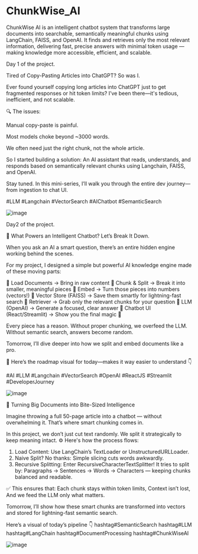 # ChunkWise_AI
ChunkWise AI is an intelligent chatbot system that transforms large documents into searchable, semantically meaningful chunks using LangChain, FAISS, and OpenAI. It finds and retrieves only the most relevant information, delivering fast, precise answers with minimal token usage — making knowledge more accessible, efficient, and scalable.

Day 1 of the project.

Tired of Copy-Pasting Articles into ChatGPT? So was I.

Ever found yourself copying long articles into ChatGPT just to get fragmented responses or hit token limits?
I’ve been there—it's tedious, inefficient, and not scalable.

🔍 The issues:

Manual copy-paste is painful.

Most models choke beyond ~3000 words.

We often need just the right chunk, not the whole article.

So I started building a solution:
An AI assistant that reads, understands, and responds based on semantically relevant chunks using Langchain, FAISS, and OpenAI.

Stay tuned. In this mini-series, I’ll walk you through the entire dev journey—from ingestion to chat UI.

#LLM #Langchain #VectorSearch #AIChatbot #SemanticSearch

![image](https://github.com/user-attachments/assets/c19e25a0-dd9c-4c59-93ae-95477bc6da1c)

Day2 of the project.

🚀 What Powers an Intelligent Chatbot? Let’s Break It Down.

When you ask an AI a smart question, there’s an entire hidden engine working behind the scenes.

For my project, I designed a simple but powerful AI knowledge engine made of these moving parts:

🔹 Load Documents → Bring in raw content
🔹 Chunk & Split → Break it into smaller, meaningful pieces
🔹 Embed → Turn those pieces into numbers (vectors!)
🔹 Vector Store (FAISS) → Save them smartly for lightning-fast search
🔹 Retriever → Grab only the relevant chunks for your question
🔹 LLM (OpenAI) → Generate a focused, clear answer
🔹 Chatbot UI (React/Streamlit) → Show you the final magic 💬

Every piece has a reason.
Without proper chunking, we overfeed the LLM.
Without semantic search, answers become random.

Tomorrow, I’ll dive deeper into how we split and embed documents like a pro.

👀 Here’s the roadmap visual for today—makes it way easier to understand 👇

#AI #LLM #Langchain #VectorSearch #OpenAI #ReactJS #Streamlit #DeveloperJourney

![image](https://github.com/user-attachments/assets/7b6a347b-5a36-464d-94e0-6153e75e7e91)

🧠 Turning Big Documents into Bite-Sized Intelligence

Imagine throwing a full 50-page article into a chatbot — without overwhelming it.
That’s where smart chunking comes in.

In this project, we don’t just cut text randomly.
We split it strategically to keep meaning intact.
⚙️ Here's how the process flows:
1. Load Content: Use LangChain’s TextLoader or UnstructuredURLLoader.
2. Naive Split? No thanks: Simple slicing cuts words awkwardly.
3. Recursive Splitting: Enter RecursiveCharacterTextSplitter!
 It tries to split by:
Paragraphs → Sentences → Words → Characters — keeping chunks balanced and readable.

✅ This ensures that:
Each chunk stays within token limits,
Context isn’t lost,
And we feed the LLM only what matters.

Tomorrow, I’ll show how these smart chunks are transformed into vectors and stored for lightning-fast semantic search.

Here’s a visual of today’s pipeline 👇
hashtag#SemanticSearch hashtag#LLM hashtag#LangChain hashtag#DocumentProcessing hashtag#ChunkWiseAI

![image](https://github.com/user-attachments/assets/dc1d29e8-775b-4f0d-b093-50b849c61871)


